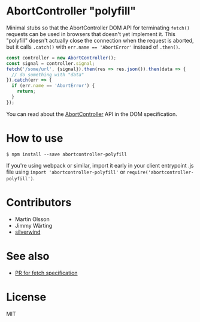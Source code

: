 # AbortController "polyfill"

Minimal stubs so that the AbortController DOM API for terminating ```fetch()``` requests can be used
in browsers that doesn't yet implement it. This "polyfill" doesn't actually close the connection
when the request is aborted, but it calls ```.catch()``` with ```err.name == 'AbortError'``` instead
of ```.then()```.

```js
const controller = new AbortController();
const signal = controller.signal;
fetch('/some/url', {signal}).then(res => res.json()).then(data => {
  // do something with "data"
}).catch(err => {
  if (err.name == 'AbortError') {
    return;
  }
});
```

You can read about the [AbortController](https://dom.spec.whatwg.org/#aborting-ongoing-activities) API in the DOM specification.

# How to use

```shell
$ npm install --save abortcontroller-polyfill
```

If you're using webpack or similar, import it early in your client entrypoint .js file using
```import 'abortcontroller-polyfill'``` or ```require('abortcontroller-polyfill')```.

# Contributors
* Martin Olsson
* Jimmy Wärting
* [silverwind](https://github.com/silverwind)

# See also

* [PR for fetch specification](https://github.com/whatwg/fetch/pull/523)

# License

MIT
